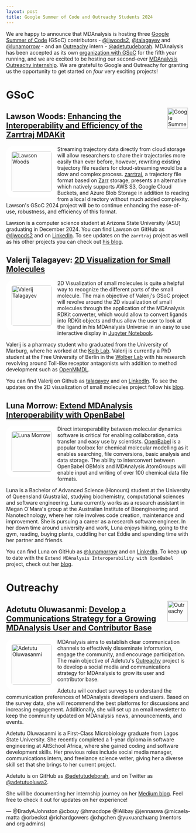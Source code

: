 ```yaml
---
layout: post
title: Google Summer of Code and Outreachy Students 2024
---
```


We are happy to announce that MDAnalysis is hosting three [Google Summer of Code][gsoc] (GSoC) contributors - [@ljwoods2](https://github.com/ljwoods2), [@talagayev](https://github.com/talagayev) and [@lunamorrow](https://github.com/lunamorrow) - and an [Outreachy][outreachy] intern - [@adetutudeborah](https://github.com/adetutudeborah). MDAnalysis has been accepted as its own [organization with GSoC][mda-gsoc] for the fifth year running, and we are excited to be hosting our second-ever [MDAnalysis Outreachy internship](https://www.outreachy.org/alums/2024-05/). We are grateful to Google and Outreachy for granting us the opportunity to get started on _four_ very exciting projects!

# GSoC

<a href="https://summerofcode.withgoogle.com/"> <img
    src="https://developers.google.com/open-source/gsoc/images/gsoc2016-sun-373x373.png"
    title="Google Summer of Code" alt="Google Summer of Code"
    style="display: inline; float: right; height: 4em; margin: 0
    0.5em" /></a>

## Lawson Woods: [Enhancing the Interoperability and Efficiency of the Zarrtraj MDAKit](https://summerofcode.withgoogle.com/programs/2024/projects/BYYAE9MR)

<img
src="https://avatars.githubusercontent.com/ljwoods2"
title="Lawson Woods" alt="Lawson Woods"
style="float: left; width: 110px; height: 110px; border-radius: 20px; border: 15px solid white" />

Streaming trajectory data directly from cloud storage will allow researchers to share their trajectories more easily than ever before, however, rewriting existing trajectory file readers for cloud-streaming would be a slow and complex process. [zarrtraj](https://github.com/Becksteinlab/zarrtraj), a trajectory file format based on [Zarr](https://zarr.readthedocs.io/en/stable/) storage, presents an alternative which natively supports AWS S3, Google Cloud Buckets, and Azure Blob Storage in addition to reading from a local directory without much added complexity. Lawson's GSoC 2024 project will be to continue enhancing the ease-of-use, robustness, and efficiency of this format.

Lawson is a computer science student at Arizona State University (ASU) graduating in December 2024. You can find Lawson on GitHub as [@ljwoods2](https://github.com/ljwoods2) and on [LinkedIn](https://www.linkedin.com/in/lawson-woods/). To see updates on the `zarrtraj` project as well as his other projects you can check out [his blog](https://ljwoods2.github.io/).

## Valerij Talagayev: [2D Visualization for Small Molecules](https://summerofcode.withgoogle.com/programs/2024/projects/sfy3kuqc)

<img
src="https://avatars.githubusercontent.com/talagayev"
title="Valerij Talagayev" alt="Valerij Talagayev"
style="float: left; width: 110px; height: 110px; border-radius: 20px; border: 15px solid white" />

2D Visualization of small molecules is quite a helpful way to recognize the different parts of the small molecule. The main objective of Valerij's GSoC project will revolve around the 2D visualization of small molecules through the application of the MDAnalysis RDKit converter, which would allow to convert ligands into RDKit objects and thus allow the user to look at the ligand in his MDAnalysis Universe in an easy to use interactive display in [Jupyter Notebook](https://jupyter-notebook.readthedocs.io/en/stable/).

Valerij is a pharmacy student who graduated from the University of Marburg, where he worked at the [Kolb Lab](https://www.uni-marburg.de/en/fb16/ipc/kolb-group). Valerij is currently a PhD student at the Free University of Berlin in the [Wolber Lab](https://www.bcp.fu-berlin.de/en/pharmazie/faecher/pharmazeutische_chemie/wolber/index.html) with his research revolving around Toll-like receptor antagonists with addition to method development such as [OpenMMDL](https://github.com/wolberlab/OpenMMDL).

You can find Valerij on Github as [talagayev](https://github.com/talagayev) and on [LinkedIn](https://www.linkedin.com/in/valerij-talagayev-260bb820b). To see the updates on the 2D visualization of small molecules project follow his [blog](https://talagayev.github.io/). 

## Luna Morrow: [Extend MDAnalysis Interoperability with OpenBabel](https://summerofcode.withgoogle.com/programs/2024/projects/yLzX6MjS)

<img
src="https://avatars.githubusercontent.com/lunamorrow"
title="Luna Morrow" alt="Luna Morrow"
style="float: left; width: 110px; height: 110px; border-radius: 20px; border: 15px solid white" />

Direct interoperability between molecular dynamics software is critical for enabling collaboration, data transfer and easy use by scientists. [OpenBabel](http://openbabel.org) is a popular toolbox for chemical molecular modelling as it enables searching, file conversions, basic analysis and data storage. The ability to interconvert between OpenBabel OBMols and MDAnalysis AtomGroups will enable input and writing of over 100 chemical data file formats.

Luna is a Bachelor of Advanced Science (Honours) student at the University of Queensland (Australia), studying biochemistry,
computational sciences and software engineering. Luna currently works as a research assistant in Megan O'Mara's group at the Australian Institute of Bioengineering and Nanotechnology, where her role involves code creation, maintenance and improvement. She is pursuing a career as a research software engineer. In her down time around university and work, Luna enjoys hiking, going to the gym, reading, buying plants, cuddling her cat Eddie and spending time with her partner and friends.

You can find Luna on GitHub as [@lunamorrow](https://github.com/lunamorrow) and on [LinkedIn](www.linkedin.com/in/luna-morrow-b2b027232). To keep up to date with the `Extend MDAnalysis Interoperability with OpenBabel` project, check out her [blog](https://lunamorrow.github.io).

# Outreachy

<a href="https://www.outreachy.org/"><img
    src="{{ site.baseurl }}{{ site.images }}/Outreachy-logo.svg"
    title="Outreachy" alt="Outreachy"
    style="display: inline; float: right; height: 4em; margin: 0 0.5em" /></a>

## Adetutu Oluwasanmi: [Develop a Communications Strategy for a Growing MDAnalysis User and Contributor Base](https://www.outreachy.org/alums/2024-05/)

<img
src="https://avatars.githubusercontent.com/u/69110554?s=400&u=e20bfb5b20f86b27359b5443084c96016a9817ac&v=4"
title="Adetutu Oluwasanmi" alt="Adetutu Oluwasanmi"
style="float: left; width: 110px; height: 110px; border-radius: 20px; border: 15px solid white" />


MDAnalysis aims to establish clear communication channels to effectively disseminate information, engage the community, and encourage participation. The main objective of Adetutu's [Outreachy](http://outreachy.org/) project is to develop a social media and communications strategy for MDAnalysis to grow its user and contributor base.

Adetutu will conduct surveys to understand the communication preferences of MDAnalysis developers and users. Based on the survey data, she will recommend the best platforms for discussions and increasing engagement.
Additionally, she will set up an email newsletter to keep the community updated on MDAnalysis news, announcements, and events.

Adetutu Oluwasanmi is a First-Class Microbiology graduate from Lagos State University. She recently completed a 1-year diploma in software engineering at AltSchool Africa, where she gained coding and software development skills.
Her previous roles include social media manager, communications intern, and freelance science writer, giving her a diverse skill set that she brings to her current project.

Adetutu is on GitHub as [@adetutudeborah](https://github.com/adetutudeborah), and on Twitter as [@adetutuoluwa2](https://twitter.com/adetutuoluwa2).

She will be documenting her internship journey on her [Medium blog](https://medium.com/@adetutuoluwasanmi). Feel free to check it out for updates on her experience!


— @BradyAJohnston @cbouy @hmacdope @IAlibay @jennaswa @micaela-matta @orbeckst @richardgowers @xhgchen @yuxuanzhuang (mentors and org admins)

[gsoc]: https://summerofcode.withgoogle.com
[outreachy]: https://www.outreachy.org/
[mda-gsoc]: https://summerofcode.withgoogle.com/programs/2024/organizations/mdanalysis
